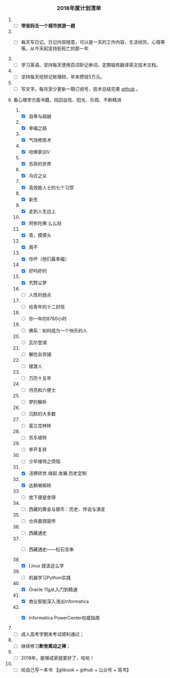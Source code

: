 ### &nbsp;&nbsp;&nbsp;&nbsp;&nbsp;&nbsp;&nbsp;&nbsp;&nbsp;&nbsp;&nbsp;&nbsp;&nbsp;&nbsp;&nbsp;&nbsp;&nbsp;&nbsp;&nbsp;&nbsp;&nbsp;&nbsp;&nbsp;&nbsp;&nbsp;&nbsp;&nbsp;&nbsp;&nbsp;&nbsp;&nbsp;&nbsp;&nbsp;&nbsp;&nbsp;&nbsp;&nbsp;&nbsp;&nbsp;&nbsp; 2018年度计划清单

1. - [ ] **带爸妈去一个城市旅游一趟**  

1. - [ ] 每天写日记。日记内容随意，可以是一天的工作内容，生活经历，心情等等。从今天起坚持到死亡的那一年


2. - [ ] 学习英语。坚持每天使用百词斩记单词，定期锻炼翻译英文技术文档。
3. - [ ] 坚持每天挖财记账理财。年末攒钱5万元。
4. - [ ] 写文字。每月至少更新一期订阅号，技术总结完善 [github](https://github.com/juzldream/diary) 。

5. 看心理学方面书籍，找回自信、阳光、乐观、不断精进

	1. - [x] 自卑与超越
	2. - [x] 幸福之路
	3. - [x] 气场修炼术
	4. - [x] 哈佛家训V
	5. - [x] 苏菲的世界
	6. - [x] 乌合之众
	7. - [x] 高效能人士的七个习惯
	8. - [x] 新生
	9. - [x] 走到人生边上
	10. - [x] 阿弥陀佛 么么哒
	11. - [x] 乖，摸摸头
	12. - [x] 我不
	13. - [x] 你坏（他们最幸福）
	17. - [x] 好吗好的
	18. - [x] 艽野尘梦
	14. - [ ] 人性的弱点
	15. - [ ] 给青年的十二封信
	16. - [ ] 你一年的8760小时
	17. - [ ] 佛系：如何成为一个快乐的人
	18. - [ ] 瓦尔登湖
	19. - [ ] 解忧杂货铺
	20. - [ ] 摆渡人
	21. - [ ] 万历十五年
	22. - [ ] 月亮和六便士
	23. - [ ] 梦的解析
	24. - [ ] 沉默的大多数
	25. - [ ] 富兰克林转 
	26. - [ ] 苏东坡转
	27. - [ ] 李开复转
	28. - [ ] 少年维特之烦恼

	1. - [x] 活佛转世.缘起.发展.历史定制
	2. - [x] 达赖喇嘛转
	3. - [ ] 放下便是舍得
	4. - [ ] 西藏的黄金与银币：历史、传说与演变 
	5. - [ ] 仓央嘉措密传
	6. - [ ] 西藏通史
	7. - [ ] 西藏通史——松石宝串


	1. - [x] Linux 就该这么学
	2. - [ ] 机器学习Python实践
	3. - [x] Oracle 11g从入门到精通
	4. - [x] 商业智能深入浅出Informatica
	5. - [x] Informatica PowerCenter权威指南 
	
	
6. - [ ] 成人高考学期末考试顺利通过；
7. - [ ] 继续修习**断舍离动之禅**；
8. - [ ] 2018年，能够成家就更好了，哈哈！
9. - [ ] 给自己写一本书 【gitbook + github + 公众号 + 简书】
